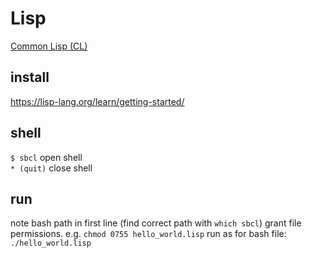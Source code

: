 # Lisp
[Common Lisp (CL)](https://en.wikipedia.org/wiki/Common_Lisp)

## install
https://lisp-lang.org/learn/getting-started/

## shell
`$ sbcl` open shell  
`* (quit)` close shell  

## run
note bash path in first line (find correct path with `which sbcl`)
grant file permissions. e.g. `chmod 0755 hello_world.lisp` 
run as for bash file: `./hello_world.lisp`